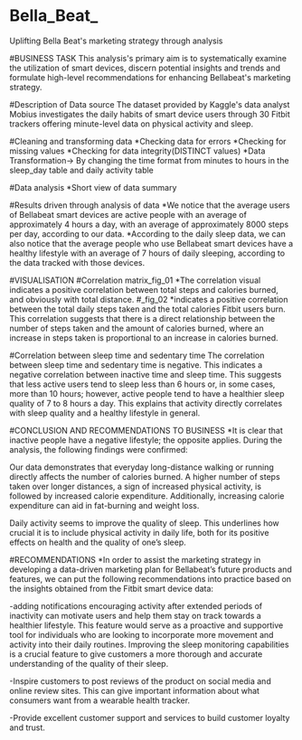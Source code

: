 # Bella_Beat_
 Uplifting Bella Beat's marketing strategy through analysis


#BUSINESS TASK
   This analysis's primary aim is to systematically examine the utilization of smart devices, discern potential insights and trends and formulate high-level recommendations for enhancing Bellabeat's  marketing strategy.

#Description of Data source
    The dataset provided by Kaggle's data analyst Mobius investigates the daily habits of smart device users through 30 Fitbit trackers offering minute-level data on physical activity and sleep.

#Cleaning and transforming data
     *Checking data for errors
     *Checking for missing values
     *Checking for data integrity(DISTINCT values)
     *Data Transformation-> By changing the time format from minutes to hours in the sleep_day table and daily activity table

 #Data analysis
      *Short view of data summary
      
#Results driven through analysis of data
       *We notice that the average users of Bellabeat smart devices are active people with an average of approximately 4 hours a day, with an average of approximately 8000 steps per day, according to our data.
       *According to the daily sleep data, we can also notice that the average people who use Bellabeat smart devices have a healthy lifestyle with an average of 7 hours of daily sleeping, according to the data tracked with those devices.

#VISUALISATION
       #Correlation matrix_fig_01
       *The correlation visual indicates a positive correlation between total steps and calories burned, and obviously with total distance.
 #_fig_02
        *indicates a positive correlation between the total daily steps taken and the total calories Fitbit users burn. This correlation suggests that there is a direct relationship between the number of steps taken and the amount of calories burned, where an increase in steps taken is proportional to an increase in calories burned.

#Correlation between sleep time and sedentary time 
         The correlation between sleep time and sedentary time is negative. This indicates a negative correlation between inactive time and sleep time. This suggests that less active users tend to sleep less than 6 hours or, in some cases, more than 10 hours; however, active people tend to have a healthier sleep quality of 7 to 8 hours a day. This explains that activity directly correlates with sleep quality and a healthy lifestyle in general.


#CONCLUSION AND RECOMMENDATIONS TO BUSINESS
        *It is clear that inactive people have a negative lifestyle; the opposite applies. During the analysis, the following findings were confirmed:

Our data demonstrates that everyday long-distance walking or running directly affects the number of calories burned. A higher number of steps taken over longer distances, a sign of increased physical activity, is followed by increased calorie expenditure. Additionally, increasing calorie expenditure can aid in fat-burning and weight loss.

Daily activity seems to improve the quality of sleep. This underlines how crucial it is to include physical activity in daily life, both for its positive effects on health and the quality of one’s sleep.


#RECOMMENDATIONS 
        *In order to assist the marketing strategy in developing a data-driven marketing plan for Bellabeat’s future products and features, we can put the following recommendations into practice based on the insights obtained from the Fitbit smart device data:

-adding notifications encouraging activity after extended periods of inactivity can motivate users and help them stay on track towards a healthier lifestyle. This feature would serve as a proactive and supportive tool for individuals who are looking to incorporate more movement and activity into their daily routines. Improving the sleep monitoring capabilities is a crucial feature to give customers a more thorough and accurate understanding of the quality of their sleep.

-Inspire customers to post reviews of the product on social media and online review sites. This can give important information about what consumers want from a wearable health tracker.

-Provide excellent customer support and services to build customer loyalty and trust.



